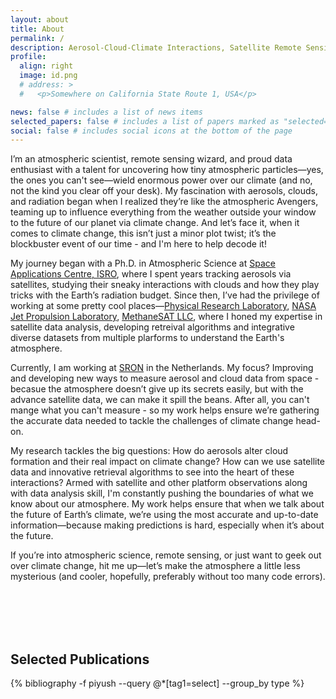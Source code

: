 ```yaml
---
layout: about
title: About
permalink: /
description: Aerosol-Cloud-Climate Interactions, Satellite Remote Sensing, Data Science
profile:
  align: right
  image: id.png
  # address: >
  #   <p>Somewhere on California State Route 1, USA</p>

news: false # includes a list of news items
selected_papers: false # includes a list of papers marked as "selected={true}"
social: false # includes social icons at the bottom of the page
---
```


I’m an atmospheric scientist, remote sensing wizard, and proud data enthusiast with a talent for uncovering how tiny atmospheric particles—yes, the ones you can't see—wield enormous power over our climate (and no, not the kind you clear off your desk). My fascination with aerosols, clouds, and radiation began when I realized they’re like the atmospheric Avengers, teaming up to influence everything from the weather outside your window to the future of our planet via climate change. And let’s face it, when it comes to climate change, this isn’t just a minor plot twist; it’s the blockbuster event of our time - and I'm here to help decode it!

My journey began with a Ph.D. in Atmospheric Science at [Space Applications Centre, ISRO](https://www.sac.gov.in/Vyom/), where I spent years tracking aerosols via satellites, studying their sneaky interactions with clouds and how they play tricks with the Earth’s radiation budget. Since then, I’ve had the privilege of working at some pretty cool places—[Physical Research Laboratory](https://www.prl.res.in/prl-eng/division/spas), [NASA Jet Propulsion Laboratory](https://science.jpl.nasa.gov/division/earth-science/aerosols-and-clouds/), [MethaneSAT LLC](https://www.methanesat.org/), where I honed my expertise in satellite data analysis, developing retreival algorithms and integrative diverse datasets from multiple plarforms to understand the Earth's atmosphere.

Currently, I am working at [SRON](https://www.sron.nl/) in the Netherlands. My focus? Improving and developing new ways to measure aerosol and cloud data from space - becasue the atmosphere doesn’t give up its secrets easily, but with the advance satellite data, we can make it spill the beans. After all, you can't mange what you can't measure - so my work helps ensure we’re gathering the accurate data needed to tackle the challenges of climate change head-on.

My research tackles the big questions: How do aerosols alter cloud formation and their real impact on climate change? How can we use satellite data and innovative retrieval algorithms to see into the heart of these interactions? Armed with satellite and other platform observations along with data analysis skill, I'm constantly pushing the boundaries of what we know about our atmosphere. My work helps ensure that when we talk about the future of Earth’s climate, we’re using the most accurate and up-to-date information—because making predictions is hard, especially when it’s about the future.

If you’re into atmospheric science, remote sensing, or just want to geek out over climate change, hit me up—let’s make the atmosphere a little less mysterious (and cooler, hopefully, preferably without too many code errors).

<br/><br/>
<br/><br/>

## Selected Publications

<div class="publications">
 {% bibliography -f piyush --query @*[tag1=select] --group_by type %}
</div>
